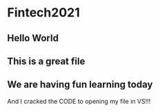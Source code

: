# Fintech2021
Hello World
---
This is a great file
---
We are having fun learning today
---
And I cracked the CODE to opening my file in VS!!!